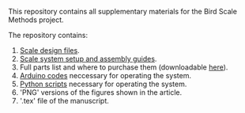 This repository contains all supplementary materials for the Bird Scale Methods project.

The repository contains:
1. [Scale design files](https://github.com/NeuralSyntaxLab/Bird-Scale-Methods-Article/tree/30e998c190968e7b95ada76ec38cb6983e7311c3/Scale%20design).
2. [Scale system setup and assembly guides](https://github.com/NeuralSyntaxLab/Bird-Scale-Methods-Article/tree/30e998c190968e7b95ada76ec38cb6983e7311c3/User%20Guides).
3. Full parts list and where to purchase them (downloadable [here](https://github.com/NeuralSyntaxLab/Bird-Scale-Methods-Article/blob/30e998c190968e7b95ada76ec38cb6983e7311c3/Scale_system_parts_list.xlsx)).
4. [Arduino codes](https://github.com/NeuralSyntaxLab/Bird-Scale-Methods-Article/tree/30e998c190968e7b95ada76ec38cb6983e7311c3/arduino_code) neccessary for operating the system.
5. [Python scripts](https://github.com/NeuralSyntaxLab/Bird-Scale-Methods-Article/tree/30e998c190968e7b95ada76ec38cb6983e7311c3/Python%20code) necessary for operating the system.
6. 'PNG' versions of the figures shown in the article.
7. '.tex' file of the manuscript.

